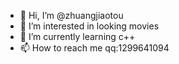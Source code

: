 - 👋 Hi, I’m @zhuangjiaotou
- 👀 I’m interested in looking movies
- 🌱 I’m currently learning c++
- 📫 How to reach me qq:1299641094

<!---
zhuangjiaotou/zhuangjiaotou is a ✨ special ✨ repository because its `README.md` (this file) appears on your GitHub profile.
You can click the Preview link to take a look at your changes.
--->
